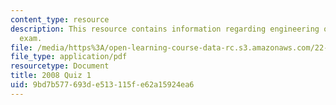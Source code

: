 ```yaml
---
content_type: resource
description: This resource contains information regarding engineering of nuclear reactors
  exam.
file: /media/https%3A/open-learning-course-data-rc.s3.amazonaws.com/22-312-engineering-of-nuclear-reactors-fall-2015/9bd7b577693de513115fe62a15924ea6_MIT22_312F15_quiz1_2008.pdf
file_type: application/pdf
resourcetype: Document
title: 2008 Quiz 1
uid: 9bd7b577-693d-e513-115f-e62a15924ea6
---
```

